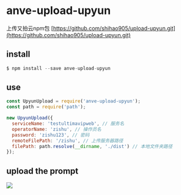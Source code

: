 # anve-upload-upyun 

上传又拍云npm包
[https://github.com/shihao905/upload-upyun.git](https://github.com/shihao905/upload-upyun.git)

## install

```js
$ npm install --save anve-upload-upyun
```

## use

```js
const UpyunUpload = require('anve-upload-upyun');
const path = require('path');

new UpyunUpload({
  serviceName: 'testultimavipweb', // 服务名
  operatorName: 'zishu', // 操作员名
  password: 'zishu123', // 密码
  remoteFilePath: '/zishu', // 上传服务器路径
  filePath: path.resolve(__dirname, './dist') // 本地文件夹路径
});
```

## upload the prompt  

![](https://img2.ultimavip.cn/ultimavip/ultimavip-uplaod.png)

